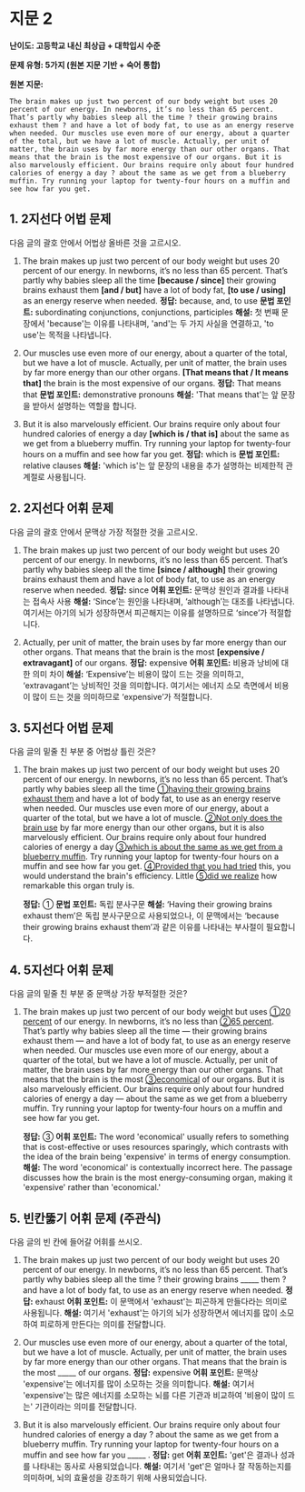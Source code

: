 # 지문 2

**난이도: 고등학교 내신 최상급 + 대학입시 수준**

**문제 유형: 5가지 (원본 지문 기반 + 숙어 통합)**

**원본 지문:**
```
The brain makes up just two percent of our body weight but uses 20 percent of our energy. In newborns, it’s no less than 65 percent. That’s partly why babies sleep all the time ? their growing brains exhaust them ? and have a lot of body fat, to use as an energy reserve when needed. Our muscles use even more of our energy, about a quarter of the total, but we have a lot of muscle. Actually, per unit of matter, the brain uses by far more energy than our other organs. That means that the brain is the most expensive of our organs. But it is also marvelously efficient. Our brains require only about four hundred calories of energy a day ? about the same as we get from a blueberry muffin. Try running your laptop for twenty-four hours on a muffin and see how far you get.
```

## 1. 2지선다 어법 문제

다음 글의 괄호 안에서 어법상 올바른 것을 고르시오.

1. The brain makes up just two percent of our body weight but uses 20 percent of our energy. In newborns, it’s no less than 65 percent. That’s partly why babies sleep all the time **[because / since]** their growing brains exhaust them **[and / but]** have a lot of body fat, **[to use / using]** as an energy reserve when needed.
   **정답:** because, and, to use
   **문법 포인트:** subordinating conjunctions, conjunctions, participles
   **해설:** 첫 번째 문장에서 'because'는 이유를 나타내며, 'and'는 두 가지 사실을 연결하고, 'to use'는 목적을 나타냅니다.

2. Our muscles use even more of our energy, about a quarter of the total, but we have a lot of muscle. Actually, per unit of matter, the brain uses by far more energy than our other organs. **[That means that / It means that]** the brain is the most expensive of our organs.
   **정답:** That means that
   **문법 포인트:** demonstrative pronouns
   **해설:** 'That means that'는 앞 문장을 받아서 설명하는 역할을 합니다.

3. But it is also marvelously efficient. Our brains require only about four hundred calories of energy a day **[which is / that is]** about the same as we get from a blueberry muffin. Try running your laptop for twenty-four hours on a muffin and see how far you get.
   **정답:** which is
   **문법 포인트:** relative clauses
   **해설:** 'which is'는 앞 문장의 내용을 추가 설명하는 비제한적 관계절로 사용됩니다.

## 2. 2지선다 어휘 문제

다음 글의 괄호 안에서 문맥상 가장 적절한 것을 고르시오.

1. The brain makes up just two percent of our body weight but uses 20 percent of our energy. In newborns, it’s no less than 65 percent. That’s partly why babies sleep all the time **[since / although]** their growing brains exhaust them and have a lot of body fat, to use as an energy reserve when needed.
   **정답:** since
   **어휘 포인트:** 문맥상 원인과 결과를 나타내는 접속사 사용
   **해설:** ‘Since’는 원인을 나타내며, ‘although’는 대조를 나타냅니다. 여기서는 아기의 뇌가 성장하면서 피곤해지는 이유를 설명하므로 ‘since’가 적절합니다.

2. Actually, per unit of matter, the brain uses by far more energy than our other organs. That means that the brain is the most **[expensive / extravagant]** of our organs.
   **정답:** expensive
   **어휘 포인트:** 비용과 낭비에 대한 의미 차이
   **해설:** ‘Expensive’는 비용이 많이 드는 것을 의미하고, ‘extravagant’는 낭비적인 것을 의미합니다. 여기서는 에너지 소모 측면에서 비용이 많이 드는 것을 의미하므로 ‘expensive’가 적절합니다.

## 3. 5지선다 어법 문제

다음 글의 밑줄 친 부분 중 어법상 틀린 것은?

1. The brain makes up just two percent of our body weight but uses 20 percent of our energy. In newborns, it’s no less than 65 percent. That’s partly why babies sleep all the time <u>①having their growing brains exhaust them</u> and have a lot of body fat, to use as an energy reserve when needed. Our muscles use even more of our energy, about a quarter of the total, but we have a lot of muscle. <u>②Not only does the brain use</u> by far more energy than our other organs, but it is also marvelously efficient. Our brains require only about four hundred calories of energy a day <u>③which is about the same as we get from a blueberry muffin</u>. Try running your laptop for twenty-four hours on a muffin and see how far you get. <u>④Provided that you had tried</u> this, you would understand the brain's efficiency. Little <u>⑤did we realize</u> how remarkable this organ truly is.

   **정답:** ①
   **문법 포인트:** 독립 분사구문
   **해설:** ‘Having their growing brains exhaust them’은 독립 분사구문으로 사용되었으나, 이 문맥에서는 ‘because their growing brains exhaust them’과 같은 이유를 나타내는 부사절이 필요합니다.

## 4. 5지선다 어휘 문제

다음 글의 밑줄 친 부분 중 문맥상 가장 부적절한 것은?

1. The brain makes up just two percent of our body weight but uses <u>①20 percent</u> of our energy. In newborns, it’s no less than <u>②65 percent</u>. That’s partly why babies sleep all the time — their growing brains exhaust them — and have a lot of body fat, to use as an energy reserve when needed. Our muscles use even more of our energy, about a quarter of the total, but we have a lot of muscle. Actually, per unit of matter, the brain uses by far more energy than our other organs. That means that the brain is the most <u>③economical</u> of our organs. But it is also marvelously efficient. Our brains require only about four hundred calories of energy a day — about the same as we get from a blueberry muffin. Try running your laptop for twenty-four hours on a muffin and see how far you get.

   **정답:** ③
   **어휘 포인트:** The word 'economical' usually refers to something that is cost-effective or uses resources sparingly, which contrasts with the idea of the brain being 'expensive' in terms of energy consumption.
   **해설:** The word 'economical' is contextually incorrect here. The passage discusses how the brain is the most energy-consuming organ, making it 'expensive' rather than 'economical.'

## 5. 빈칸뚫기 어휘 문제 (주관식)

다음 글의 빈 칸에 들어갈 어휘를 쓰시오.

1. The brain makes up just two percent of our body weight but uses 20 percent of our energy. In newborns, it’s no less than 65 percent. That’s partly why babies sleep all the time ? their growing brains _____ them ? and have a lot of body fat, to use as an energy reserve when needed.
   **정답:** exhaust
   **어휘 포인트:** 이 문맥에서 'exhaust'는 피곤하게 만들다라는 의미로 사용됩니다.
   **해설:** 여기서 'exhaust'는 아기의 뇌가 성장하면서 에너지를 많이 소모하여 피로하게 만든다는 의미를 전달합니다.

2. Our muscles use even more of our energy, about a quarter of the total, but we have a lot of muscle. Actually, per unit of matter, the brain uses by far more energy than our other organs. That means that the brain is the most _____ of our organs.
   **정답:** expensive
   **어휘 포인트:** 문맥상 'expensive'는 에너지를 많이 소모하는 것을 의미합니다.
   **해설:** 여기서 'expensive'는 많은 에너지를 소모하는 뇌를 다른 기관과 비교하여 '비용이 많이 드는' 기관이라는 의미를 전달합니다.

3. But it is also marvelously efficient. Our brains require only about four hundred calories of energy a day ? about the same as we get from a blueberry muffin. Try running your laptop for twenty-four hours on a muffin and see how far you _____ .
   **정답:** get
   **어휘 포인트:** 'get'은 결과나 성과를 나타내는 동사로 사용되었습니다.
   **해설:** 여기서 'get'은 얼마나 잘 작동하는지를 의미하며, 뇌의 효율성을 강조하기 위해 사용되었습니다.

